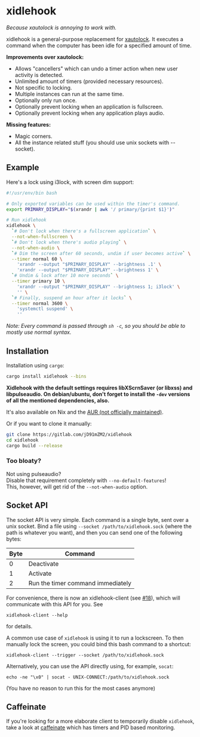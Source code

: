 # xidlehook

*Because xautolock is annoying to work with.*

xidlehook is a general-purpose replacement for [xautolock](https://linux.die.net/man/1/xautolock).
It executes a command when the computer has been idle for a specified amount of time.

**Improvements over xautolock:**
 - Allows "cancellers" which can undo a timer action when new user activity is detected.
 - Unlimited amount of timers (provided necessary resources).
 - Not specific to locking.
 - Multiple instances can run at the same time.
 - Optionally only run once.
 - Optionally prevent locking when an application is fullscreen.
 - Optionally prevent locking when any application plays audio.

**Missing features:**
 - Magic corners.
 - All the instance related stuff (you should use unix sockets with --socket).


## Example
Here's a lock using i3lock, with screen dim support:

```sh
#!/usr/env/bin bash

# Only exported variables can be used within the timer's command.
export PRIMARY_DISPLAY="$(xrandr | awk '/ primary/{print $1}')"

# Run xidlehook
xidlehook \
  `# Don't lock when there's a fullscreen application` \
  --not-when-fullscreen \
  `# Don't lock when there's audio playing` \
  --not-when-audio \
  `# Dim the screen after 60 seconds, undim if user becomes active` \
  --timer normal 60 \
    'xrandr --output "$PRIMARY_DISPLAY" --brightness .1' \
    'xrandr --output "$PRIMARY_DISPLAY" --brightness 1' \
  `# Undim & lock after 10 more seconds` \
  --timer primary 10 \
    'xrandr --output "$PRIMARY_DISPLAY" --brightness 1; i3lock' \
    '' \
  `# Finally, suspend an hour after it locks` \
  --timer normal 3600 \
    'systemctl suspend' \
    ''
```

*Note: Every command is passed through `sh -c`, so you should be able to mostly use normal syntax.*


## Installation
Installation using `cargo`:

```sh
cargo install xidlehook --bins
```

**Xidlehook with the default settings requires libXScrnSaver (or
libxss) and libpulseaudio. On debian/ubuntu, don't forget to install
the `-dev` versions of all the mentioned dependencies, also.**

It's also available on Nix and the [AUR (not officially maintained)](https://aur.archlinux.org/packages/xidlehook/).

Or if you want to clone it manually:

```sh
git clone https://gitlab.com/jD91mZM2/xidlehook
cd xidlehook
cargo build --release
```

### Too bloaty?

Not using pulseaudio?  
Disable that requirement completely with `--no-default-features`!  
This, however, will get rid of the `--not-when-audio` option.

## Socket API

The socket API is very simple. Each command is a single byte, sent over a unix
socket. Bind a file using `--socket /path/to/xidlehook.sock` (where the path is
whatever you want), and then you can send one of the following bytes:

| Byte | Command                           |
| ---  | ---                               |
| 0    | Deactivate                        |
| 1    | Activate                          |
| 2    | Run the timer command immediately |

For convenience, there is now an xidlehook-client (see
[#18](https://github.com/jD91mZM2/xidlehook/pull/18)), which will communicate
with this API for you. See
```
xidlehook-client --help
```
for details.

A common use case of `xidlehook` is using it to run a lockscreen. To then
manually lock the screen, you could bind this bash command to a shortcut:
```
xidlehook-client --trigger --socket /path/to/xidlehook.sock
```

Alternatively, you can use the API directly using, for example, `socat`:
```
echo -ne "\x0" | socat - UNIX-CONNECT:/path/to/xidlehook.sock
```
(You have no reason to run this for the most cases anymore)

## Caffeinate

If you're looking for a more elaborate client to temporarily disable
`xidlehook`, take a look at [caffeinate](https://github.com/rschmukler/caffeinate) which
has timers and PID based monitoring.
